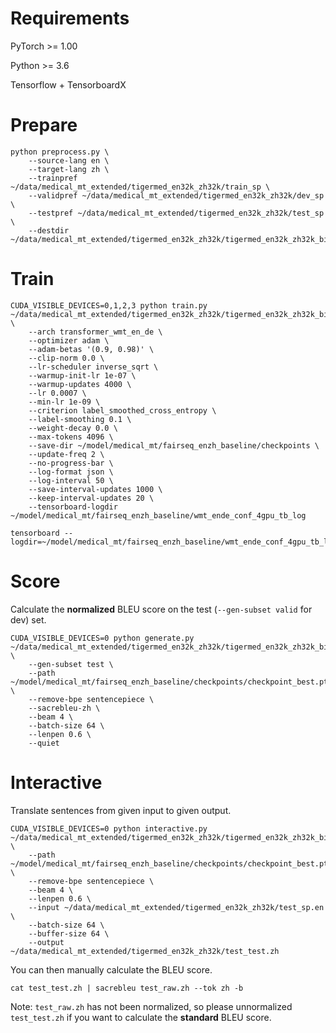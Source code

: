 # Requirements

PyTorch >= 1.00

Python >= 3.6

Tensorflow + TensorboardX



# Prepare

```
python preprocess.py \
    --source-lang en \
    --target-lang zh \
    --trainpref ~/data/medical_mt_extended/tigermed_en32k_zh32k/train_sp \
    --validpref ~/data/medical_mt_extended/tigermed_en32k_zh32k/dev_sp \
    --testpref ~/data/medical_mt_extended/tigermed_en32k_zh32k/test_sp \
    --destdir ~/data/medical_mt_extended/tigermed_en32k_zh32k/tigermed_en32k_zh32k_bin
```



# Train

```
CUDA_VISIBLE_DEVICES=0,1,2,3 python train.py ~/data/medical_mt_extended/tigermed_en32k_zh32k/tigermed_en32k_zh32k_bin \
    --arch transformer_wmt_en_de \
    --optimizer adam \
    --adam-betas '(0.9, 0.98)' \
    --clip-norm 0.0 \
    --lr-scheduler inverse_sqrt \
    --warmup-init-lr 1e-07 \
    --warmup-updates 4000 \
    --lr 0.0007 \
    --min-lr 1e-09 \
    --criterion label_smoothed_cross_entropy \
    --label-smoothing 0.1 \
    --weight-decay 0.0 \
    --max-tokens 4096 \
    --save-dir ~/model/medical_mt/fairseq_enzh_baseline/checkpoints \
    --update-freq 2 \
    --no-progress-bar \
    --log-format json \
    --log-interval 50 \
    --save-interval-updates 1000 \
    --keep-interval-updates 20 \
    --tensorboard-logdir ~/model/medical_mt/fairseq_enzh_baseline/wmt_ende_conf_4gpu_tb_log
```

```
tensorboard --logdir=~/model/medical_mt/fairseq_enzh_baseline/wmt_ende_conf_4gpu_tb_log
```



# Score

Calculate the **normalized** BLEU score on the test (`--gen-subset valid` for dev) set.

```
CUDA_VISIBLE_DEVICES=0 python generate.py ~/data/medical_mt_extended/tigermed_en32k_zh32k/tigermed_en32k_zh32k_bin \
	--gen-subset test \
    --path ~/model/medical_mt/fairseq_enzh_baseline/checkpoints/checkpoint_best.pt \
    --remove-bpe sentencepiece \
    --sacrebleu-zh \
    --beam 4 \
    --batch-size 64 \
    --lenpen 0.6 \
    --quiet
```



# Interactive

Translate sentences from given input to given output.

```
CUDA_VISIBLE_DEVICES=0 python interactive.py ~/data/medical_mt_extended/tigermed_en32k_zh32k/tigermed_en32k_zh32k_bin \
    --path ~/model/medical_mt/fairseq_enzh_baseline/checkpoints/checkpoint_best.pt \
    --remove-bpe sentencepiece \
    --beam 4 \
    --lenpen 0.6 \
    --input ~/data/medical_mt_extended/tigermed_en32k_zh32k/test_sp.en \
    --batch-size 64 \
    --buffer-size 64 \
    --output ~/data/medical_mt_extended/tigermed_en32k_zh32k/test_test.zh
```

You can then manually calculate the BLEU score.

```
cat test_test.zh | sacrebleu test_raw.zh --tok zh -b
```

Note: `test_raw.zh` has not been normalized, so please unnormalized `test_test.zh` if you want to calculate the **standard** BLEU score.

